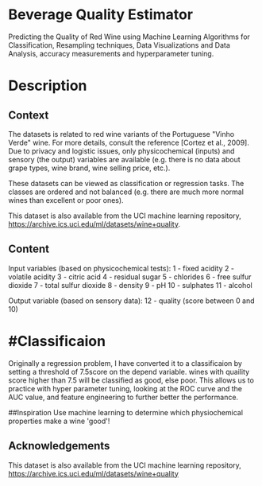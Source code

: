 # Beverage Quality Estimator
Predicting the Quality of Red Wine using Machine Learning Algorithms for Classification, Resampling techniques, Data Visualizations and Data Analysis, accuracy measurements and hyperparameter tuning.

# Description

## Context
The datasets is related to red wine variants of the Portuguese "Vinho Verde" wine. For more details, consult the reference [Cortez et al., 2009]. Due to privacy and logistic issues, only physicochemical (inputs) and sensory (the output) variables are available (e.g. there is no data about grape types, wine brand, wine selling price, etc.).

These datasets can be viewed as classification or regression tasks. The classes are ordered and not balanced (e.g. there are much more normal wines than excellent or poor ones).

This dataset is also available from the UCI machine learning repository, https://archive.ics.uci.edu/ml/datasets/wine+quality.

## Content
Input variables (based on physicochemical tests):
1 - fixed acidity 
2 - volatile acidity 
3 - citric acid 
4 - residual sugar 
5 - chlorides 
6 - free sulfur dioxide 
7 - total sulfur dioxide 
8 - density 
9 - pH 
10 - sulphates 
11 - alcohol 

Output variable (based on sensory data): 
12 - quality (score between 0 and 10) 

# #Classificaion
Originally a regression problem, I have converted it to a classificaion by setting a threshold of 7.5score on the depend variable. wines with quaility score higher than 7.5 will be classified as good, else poor.  This allows us to practice with hyper parameter tuning, looking at the ROC curve and the AUC value, and feature engineering to further better the performance.

##Inspiration
Use machine learning to determine which physiochemical properties make a wine 'good'!

## Acknowledgements
This dataset is also available from the UCI machine learning repository, https://archive.ics.uci.edu/ml/datasets/wine+quality 
